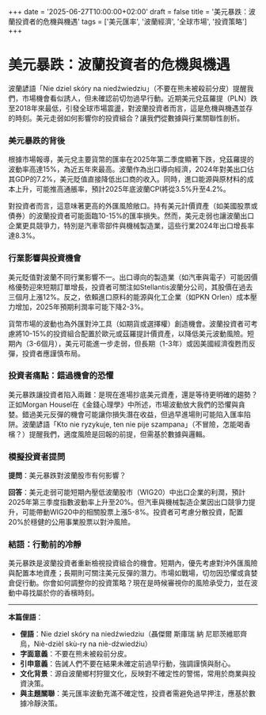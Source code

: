 +++
date = '2025-06-27T10:00:00+02:00'
draft = false
title = '美元暴跌：波蘭投資者的危機與機遇'
tags = ['美元匯率', '波蘭經濟', '全球市場', '投資策略']
+++

# 美元暴跌：波蘭投資者的危機與機遇

波蘭諺語「Nie dziel skóry na niedźwiedziu」（不要在熊未被殺前分皮）提醒我們，市場機會看似誘人，但未確認前切勿過早行動。近期美元兌茲羅提（PLN）跌至2018年來最低，引發全球市場震盪，對波蘭投資者而言，這是危機與機遇並存的時刻。美元走弱如何影響你的投資組合？讓我們從數據與行業關聯性剖析。

### 美元暴跌的背後

根據市場報導，美元兌主要貨幣的匯率在2025年第二季度顯著下跌，兌茲羅提的波動率高達15%，為近五年來最高。波蘭作為出口導向經濟，2024年對美出口佔其GDP的7.2%，美元貶值直接降低出口商的收入。同時，進口能源與原材料的成本上升，可能推高通脹率，預計2025年底波蘭CPI將從3.5%升至4.2%。[](https://wydarzenia.interia.pl/kraj/news-matura-z-matematyki-nieobowiazkowa-fala-komentarzy-po-petycj%2CnId%2C22159315)

對投資者而言，這意味著更高的外匯風險敞口。持有美元計價資產（如美國股票或債券）的波蘭投資者可能面臨10-15%的匯率損失。然而，美元走弱也讓波蘭出口企業更具競爭力，特別是汽車零部件與機械製造業，這些行業2024年出口增長率達8.3%。

### 行業影響與投資機會

美元貶值對波蘭不同行業影響不一。出口導向的製造業（如汽車與電子）可能因價格優勢迎來短期訂單增長，投資者可關注如Stellantis波蘭分公司，其股價在過去三個月上漲12%。反之，依賴進口原料的能源與化工企業（如PKN Orlen）成本壓力增加，2025年預期利潤率可能下降2-3%。

貨幣市場的波動也為外匯對沖工具（如期貨或選擇權）創造機會。波蘭投資者可考慮將10-15%的投資組合配置於歐元或茲羅提計價資產，以降低美元波動風險。短期內（3-6個月），美元可能進一步走弱，但長期（1-3年）或因美國經濟復甦而反彈，投資者應謹慎布局。

### 投資者痛點：錯過機會的恐懼

美元暴跌讓投資者陷入兩難：是現在進場抄底美元資產，還是等待更明確的趨勢？正如Morgan Housel在《金錢心理學》中所述，市場波動放大我們的恐懼與貪婪。錯過美元反彈的機會可能讓你損失潛在收益，但過早進場則可能陷入匯率陷阱。波蘭諺語「Kto nie ryzykuje, ten nie pije szampana」（不冒險，怎能喝香檳？）提醒我們，適度風險是回報的前提，但需基於數據與邏輯。

### 模擬投資者提問

**提問**：美元暴跌對波蘭股市有何影響？

**回答**：美元走弱可能短期內壓低波蘭股市（WIG20）中出口企業的利潤，預計2025年第三季度指數波動率上升至20%。但汽車與機械製造企業因出口競爭力提升，可能帶動WIG20中的相關股票上漲5-8%。投資者可考慮分散投資，配置20%於穩健的公用事業股票以對沖風險。

### 結語：行動前的冷靜

美元暴跌是波蘭投資者重新檢視投資組合的機會。短期內，優先考慮對沖外匯風險與配置本地資產；長期則可關注美元反彈的潛力。市場如戰場，切勿因恐懼或貪婪倉促行動。你會如何調整你的投資策略？現在是時候審視你的風險承受力，並在波動中尋找屬於你的香檳時刻。

---

**本篇俚語**：

- **俚語**：Nie dziel skóry na niedźwiedziu（聶傑爾 斯庫瑞 納 尼耶茨維耶齊烏，Niè-dzièl skù-ry na niè-dźwiedźiu）
- **字面意義**：不要在熊未被殺前分皮。
- **引申意義**：告誡人們不要在結果未確定前過早行動，強調謹慎與耐心。
- **文化背景**：源自波蘭鄉村狩獵文化，反映對不確定性的警惕，常用於商業與投資決策。
- **與主題關聯**：美元匯率波動充滿不確定性，投資者需避免過早押注，應基於數據冷靜決策。